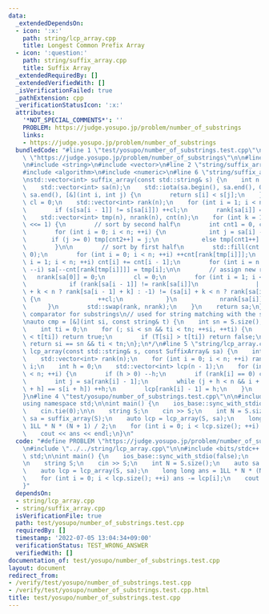 ```yaml
---
data:
  _extendedDependsOn:
  - icon: ':x:'
    path: string/lcp_array.cpp
    title: Longest Common Prefix Array
  - icon: ':question:'
    path: string/suffix_array.cpp
    title: Suffix Array
  _extendedRequiredBy: []
  _extendedVerifiedWith: []
  _isVerificationFailed: true
  _pathExtension: cpp
  _verificationStatusIcon: ':x:'
  attributes:
    '*NOT_SPECIAL_COMMENTS*': ''
    PROBLEM: https://judge.yosupo.jp/problem/number_of_substrings
    links:
    - https://judge.yosupo.jp/problem/number_of_substrings
  bundledCode: "#line 1 \"test/yosupo/number_of_substrings.test.cpp\"\n#define PROBLEM\
    \ \"https://judge.yosupo.jp/problem/number_of_substrings\"\n\n#line 2 \"string/lcp_array.cpp\"\
    \n#include <string>\n#include <vector>\n#line 2 \"string/suffix_array.cpp\"\n\
    #include <algorithm>\n#include <numeric>\n#line 6 \"string/suffix_array.cpp\"\n\
    \nstd::vector<int> suffix_array(const std::string& s) {\n    int n = s.size();\n\
    \    std::vector<int> sa(n);\n    std::iota(sa.begin(), sa.end(), 0);\n    std::sort(sa.begin(),\
    \ sa.end(), [&](int i, int j) {\n        return s[i] < s[j];\n    });\n    int\
    \ cl = 0;\n    std::vector<int> rank(n);\n    for (int i = 1; i < n; ++i) {\n\
    \        if (s[sa[i - 1]] != s[sa[i]]) ++cl;\n        rank[sa[i]] = cl;\n    }\n\
    \    std::vector<int> tmp(n), nrank(n), cnt(n);\n    for (int k = 1; k < n; k\
    \ <<= 1) {\n        // sort by second half\n        int cnt1 = 0, cnt2 = k;\n\
    \        for (int i = 0; i < n; ++i) {\n            int j = sa[i] - k;\n     \
    \       if (j >= 0) tmp[cnt2++] = j;\n            else tmp[cnt1++] = j + n;\n\
    \        }\n\n        // sort by first half\n        std::fill(cnt.begin(), cnt.end(),\
    \ 0);\n        for (int i = 0; i < n; ++i) ++cnt[rank[tmp[i]]];\n        for (int\
    \ i = 1; i < n; ++i) cnt[i] += cnt[i - 1];\n        for (int i = n - 1; i >= 0;\
    \ --i) sa[--cnt[rank[tmp[i]]]] = tmp[i];\n\n        // assign new rank\n     \
    \   nrank[sa[0]] = 0;\n        cl = 0;\n        for (int i = 1; i < n; ++i) {\n\
    \            if (rank[sa[i - 1]] != rank[sa[i]]\n                || (sa[i - 1]\
    \ + k < n ? rank[sa[i - 1] + k] : -1) != (sa[i] + k < n ? rank[sa[i] + k] : -1))\
    \ {\n                ++cl;\n            }\n            nrank[sa[i]] = cl;\n  \
    \      }\n        std::swap(rank, nrank);\n    }\n    return sa;\n}\n\n/*\n//\
    \ comparator for substrings\n// used for string matching with the suffix array\n\
    \nauto cmp = [&](int si, const string& t) {\n    int sn = S.size(), tn = t.size();\n\
    \    int ti = 0;\n    for (; si < sn && ti < tn; ++si, ++ti) {\n        if (T[si]\
    \ < t[ti]) return true;\n        if (T[si] > t[ti]) return false;\n    }\n   \
    \ return si == sn && ti < tn;\n};\n*/\n#line 5 \"string/lcp_array.cpp\"\n\nstd::vector<int>\
    \ lcp_array(const std::string& s, const SuffixArray& sa) {\n    int n = s.size();\n\
    \    std::vector<int> rank(n);\n    for (int i = 0; i < n; ++i) rank[sa[i]] =\
    \ i;\n    int h = 0;\n    std::vector<int> lcp(n - 1);\n    for (int i = 0; i\
    \ < n; ++i) {\n        if (h > 0) --h;\n        if (rank[i] == 0) continue;\n\
    \        int j = sa[rank[i] - 1];\n        while (j + h < n && i + h < n && s[j\
    \ + h] == s[i + h]) ++h;\n        lcp[rank[i] - 1] = h;\n    }\n    return lcp;\n\
    }\n#line 4 \"test/yosupo/number_of_substrings.test.cpp\"\n\n#include <bits/stdc++.h>\n\
    using namespace std;\n\nint main() {\n    ios_base::sync_with_stdio(false);\n\
    \    cin.tie(0);\n\n    string S;\n    cin >> S;\n    int N = S.size();\n    auto\
    \ sa = suffix_array(S);\n    auto lcp = lcp_array(S, sa);\n    long long ans =\
    \ 1LL * N * (N + 1) / 2;\n    for (int i = 0; i < lcp.size(); ++i) ans -= lcp[i];\n\
    \    cout << ans << endl;\n}\n"
  code: "#define PROBLEM \"https://judge.yosupo.jp/problem/number_of_substrings\"\n\
    \n#include \"../../string/lcp_array.cpp\"\n\n#include <bits/stdc++.h>\nusing namespace\
    \ std;\n\nint main() {\n    ios_base::sync_with_stdio(false);\n    cin.tie(0);\n\
    \n    string S;\n    cin >> S;\n    int N = S.size();\n    auto sa = suffix_array(S);\n\
    \    auto lcp = lcp_array(S, sa);\n    long long ans = 1LL * N * (N + 1) / 2;\n\
    \    for (int i = 0; i < lcp.size(); ++i) ans -= lcp[i];\n    cout << ans << endl;\n\
    }"
  dependsOn:
  - string/lcp_array.cpp
  - string/suffix_array.cpp
  isVerificationFile: true
  path: test/yosupo/number_of_substrings.test.cpp
  requiredBy: []
  timestamp: '2022-07-05 13:04:34+09:00'
  verificationStatus: TEST_WRONG_ANSWER
  verifiedWith: []
documentation_of: test/yosupo/number_of_substrings.test.cpp
layout: document
redirect_from:
- /verify/test/yosupo/number_of_substrings.test.cpp
- /verify/test/yosupo/number_of_substrings.test.cpp.html
title: test/yosupo/number_of_substrings.test.cpp
---
```

